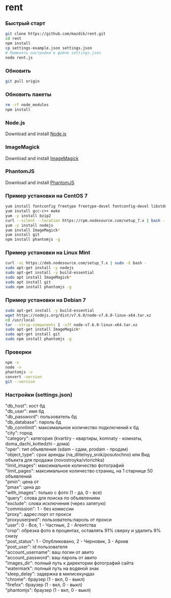 # rent

### Быстрый старт
```bash
git clone https://github.com/mazdik/rent.git
cd rent
npm install
cp settings-example.json settings.json
# Поменять настройки в файле settings.json
node rent.js
```

### Обновить
```bash
git pull origin
```
### Обновить пакеты
```bash
rm -rf node_modules
npm install 
```

### Node.js
Download and install [Node.js](https://nodejs.org)

### ImageMagick
Download and install [ImageMagick](http://www.imagemagick.org/)

### PhantomJS
Download and install [PhantomJS](http://phantomjs.org/)

### Пример установки на CentOS 7
```bash
yum install fontconfig freetype freetype-devel fontconfig-devel libstdc++
yum install gcc-c++ make
yum -y install bzip2
curl --silent --location https://rpm.nodesource.com/setup_7.x | bash -
yum -y install nodejs
yum install ImageMagick*
yum install git
npm install phantomjs -g
```

### Пример установки на Linux Mint
```bash
curl -sL https://deb.nodesource.com/setup_7.x | sudo -E bash -
sudo apt-get install -y nodejs
sudo apt-get install -y build-essential
sudo apt install ImageMagick*
sudo apt install git
sudo npm install phantomjs -g
```

### Пример установки на Debian 7
```bash
sudo apt-get install -y build-essential
wget https://nodejs.org/dist/v7.6.0/node-v7.6.0-linux-x64.tar.xz
cd /usr/local
tar --strip-components 1 -xJf node-v7.6.0-linux-x64.tar.xz
sudo apt-get install ImageMagick*
sudo apt-get install git
sudo npm install phantomjs -g
```

### Проверки
```bash
npm -v
node -v
phantomjs -v
convert -version
git --version
```

### Настройки (settings.json)
"db_host":	хост бд  
"db_user":	имя бд  
"db_password":	пользователь бд  
"db_database":	пароль бд  
"db_connlimit":	максимальное количество подключений к бд  
"city":	город  
"category":	категория (kvartiry - квартиры, komnaty - комнаты, doma_dachi_kottedzhi - дома)  
"oper":	тип объявления (sdam - сдам, prodam - продам)  
"object_type":	срок аренды (na_dlitelnyy_srok/posutochno) или Вид объекта для продажи (novostroyka/vtorichka)  
"limit_images":	максимальное количество фотографий  
"limit_pages":	максимальное количество страниц, на 1 старнице 50 объявлений  
"pmin":	цена от  
"pmax":	цена до   
"with_images":	только с фото (1 - да, 0 - все)  
"query":	слова для поиска по объявлениям  
"exclude":	слова исключения (через запятую)  
"commission":	1 - без комиссии  
"proxy":	адрес:порт от прокси  
"proxyuserpwd":	пользователь:пароль от прокси  
"user":	0 - Все, 1 - Частные, 2 - Агентства  
"crop":	обрезка фото в процентах, оставлять 91% сверху и удалить 9% снизу  
"post_status":	1 - Опубликовано, 2 - Черновик, 3 - Архив  
"post_user":	id пользователя  
"account_username":	ваш логин от авито  
"account_password":	ваш пароль от авито  
"images_dir":	полный путь к директории фотографий сайта  
"watermark":	полный путь на водяной знак  
"sleep_delay":	задержка в милисекундах  
"chrome":	браузер (1 - вкл, 0 - выкл)  
"firefox":	браузер (1 - вкл, 0 - выкл)  
"phantomjs":	браузер (1 - вкл, 0 - выкл)  
